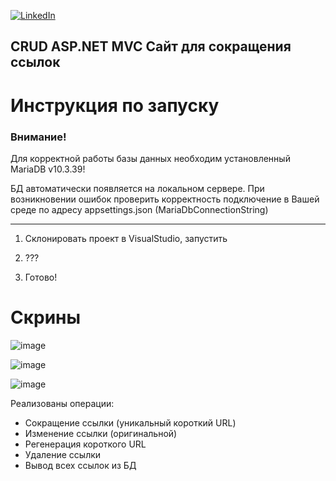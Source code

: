 <div id="top"></div>

[![LinkedIn][linkedin-shield]][linkedin-url]
  


## CRUD ASP.NET MVC Сайт для сокращения ссылок

# Инструкция по запуску

### Внимание!

Для корректной работы базы данных необходим установленный MariaDB v10.3.39!

БД автоматически появляется на локальном сервере.
При возникновении ошибок проверить корректность подключение в Вашей среде по адресу appsettings.json (MariaDbConnectionString)
__________________________________________________________________________________

1. Склонировать проект в VisualStudio, запустить

2. ???

3. Готово!

# Скрины

![image](https://github.com/MaxD3110/Link-Shortener-MVC-/assets/80919963/7c4141af-daff-46e8-b095-1ec73f808702)


![image](https://github.com/MaxD3110/Link-Shortener-MVC-/assets/80919963/c4fc96ae-3e0a-401e-b2be-71f7c13e40ef)


![image](https://github.com/MaxD3110/Link-Shortener-MVC-/assets/80919963/f8c309ce-7ada-4757-9769-44c1c1d5bc1b)



Реализованы операции:

* Сокращение ссылки (уникальный короткий URL)
* Изменение ссылки (оригинальной)
* Регенерация короткого URL
* Удаление ссылки
* Вывод всех ссылок из БД

<!-- https://www.markdownguide.org/basic-syntax/#reference-style-links -->
[linkedin-shield]: https://img.shields.io/badge/-LinkedIn-black.svg?style=for-the-badge&logo=linkedin&colorB=555
[linkedin-url]: https://www.linkedin.com/in/maxim-anisovec/
